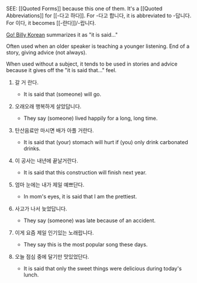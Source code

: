 SEE: [[Quoted Forms]] because this one of them. It's a [[Quoted Abbreviations]] for [[-다고 하다]]. For -다고 합니다, it is abbreviated to -답니다. For 이다, it becomes [[-란다]]/-랍니다.

[Go! Billy Korean](https://www.youtube.com/watch?v=rKXcv3dN1Tg) summarizes it as "it is said..."

Often used when an older speaker is teaching a younger listening. End of a story, giving advice (not always).

When used without a subject, it tends to be used in stories and advice because it gives off the "it is said that..." feel.

1. 갈 거 란다.
   - It is said that (someone) will go.

2. 오래오래 행복하게 살았답니다.
   - They say (someone) lived happily for a long, long time.

3. 탄산음료만 마시면 배가 아플 거란다.
   - It is said that (your) stomach will hurt if (you) only drink carbonated drinks.

4. 이 공사는 내년에 끝날거란다.
   - It is said that this construction will finish next year.

5. 엄마 눈에는 내가 제일 예쁘단다.
   - In mom's eyes, it is said that I am the prettiest.

6. 사고가 나서 늦었답니다.
   - They say (someone) was late because of an accident.

7. 이게 요즘 제일 인기있는 노래랍니다.
   - They say this is the most popular song these days.

8. 오늘 점심 중에 달기만 맛있었단다.
   - It is said that only the sweet things were delicious during today's lunch.

